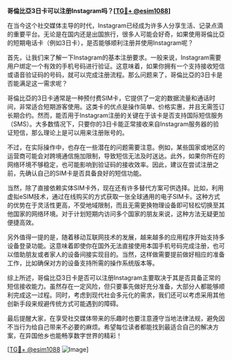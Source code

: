 **哥倫比亞3日卡可以注册Instagram吗？[[TG💪+ @esim1088](https://t.me/s/esim1088)]**

在当今这个社交媒体主导的时代，Instagram已经成为许多人分享生活、记录点滴的重要平台。无论是在国内还是出国旅行，很多人可能会好奇，如果使用哥倫比亞的短期电话卡（例如3日卡），是否能够顺利注册并使用Instagram呢？

首先，让我们来了解一下Instagram的基本注册要求。一般来说，Instagram需要用户绑定一个有效的手机号码进行验证。这意味着，如果你拥有一个支持接收短信或语音验证码的号码，就可以完成注册流程。那么问题来了，哥倫比亞的3日卡是否能满足这一需求呢？

哥倫比亞的3日卡通常是一种预付费SIM卡，它提供了一定的数据流量和通话时间，非常适合短期游客使用。这类卡的优点是操作简单、价格实惠，并且无需签订长期合约。然而，能否用于Instagram注册的关键在于该卡是否支持国际短信服务（SMS）。大多数情况下，只要你的3日卡能正常接收来自Instagram服务器的验证短信，那么理论上是可以用来注册账号的。

不过，在实际操作中，也存在一些潜在的问题需要注意。例如，某些国家或地区的运营商可能会对跨境通信施加限制，导致短信无法及时送达。此外，如果你所在的网络环境不够稳定，也可能影响到验证码的接收效率。因此，建议在尝试注册之前，先确认自己的SIM卡是否具备良好的短信功能。

当然，除了直接依赖实体SIM卡外，现在还有许多替代方案可供选择。比如，利用虚拟eSIM技术，通过在线购买的方式获取一张全球通用的电子SIM卡。这种方式的优势在于灵活性更高，不受地域限制，而且无需更换物理设备即可轻松切换至其他国家的网络环境。对于计划短期内访问多个国家的朋友来说，这种方法无疑更加便捷高效。

另外值得一提的是，随着移动互联网技术的发展，越来越多的应用程序开始支持多设备登录功能。这意味着即使你在国外无法直接使用本国手机号码完成注册，也可以借助朋友或者家人的设备间接实现目的。当然，这样做需要提前做好相应的准备工作，比如确保对方的设备支持所需的操作系统版本等。

综上所述，哥倫比亞3日卡是否可以注册Instagram主要取决于其是否具备正常的短信接收能力。虽然存在一定风险，但只要事先做好充分准备，大部分人都能够顺利完成这一过程。同时，考虑到现代社会多元化的需求，我们还可以考虑采用其他创新手段来规避传统方式可能遇到的障碍。

最后提醒大家，在享受社交媒体带来的乐趣时也要注意遵守当地法律法规，避免因不当行为给自己带来不必要的麻烦。希望每位读者都能找到最适合自己的解决方案，在异国他乡也能畅享数字世界的精彩！

[[TG💪+ @esim1088](https://t.me/s/esim1088) ![Image](https://i.postimg.cc/4NQfJmqS/Snipaste-2025-05-13-00-14-12.png)]